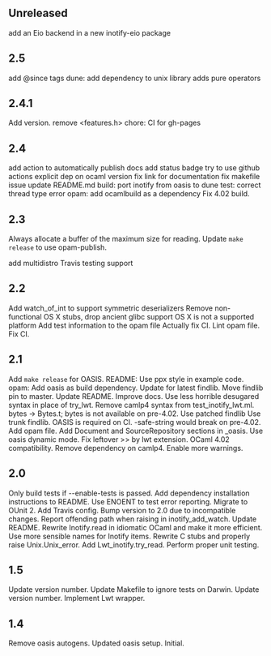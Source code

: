 
## Unreleased

add an Eio backend in a new inotify-eio package

## 2.5

add @since tags
dune: add dependency to unix library
adds pure operators

## 2.4.1

Add version.
remove <features.h>
chore: CI for gh-pages

## 2.4

add action to automatically publish docs
add status badge
try to use github actions
explicit dep on ocaml version
fix link for documentation
fix makefile issue
update README.md
build: port inotify from oasis to dune
test: correct thread type error
opam: add ocamlbuild as a dependency
Fix 4.02 build.

## 2.3

Always allocate a buffer of the maximum size for reading.
Update `make release` to use opam-publish.

add multidistro Travis testing support

## 2.2

Add watch_of_int to support symmetric deserializers
Remove non-functional OS X stubs, drop ancient glibc support
OS X is not a supported platform
Add test information to the opam file
Actually fix CI.
Lint opam file.
Fix CI.

## 2.1

Add `make release` for OASIS.
README: Use ppx style in example code.
opam: Add oasis as build dependency.
Update for latest findlib.
Move findlib pin to master.
Update README.
Improve docs.
Use less horrible desugared syntax in place of try_lwt.
Remove camlp4 syntax from test_inotify_lwt.ml.
bytes → Bytes.t; bytes is not available on pre-4.02.
Use patched findlib
Use trunk findlib.
OASIS is required on CI.
-safe-string would break on pre-4.02.
Add opam file.
Add Document and SourceRepository sections in _oasis.
Use oasis dynamic mode.
Fix leftover >> by lwt extension.
OCaml 4.02 compatibility.
Remove dependency on camlp4.
Enable more warnings.

## 2.0

Only build tests if --enable-tests is passed.
Add dependency installation instructions to README.
Use ENOENT to test error reporting.
Migrate to OUnit 2.
Add Travis config.
Bump version to 2.0 due to incompatible changes.
Report offending path when raising in inotify_add_watch.
Update README.
Rewrite Inotify.read in idiomatic OCaml and make it more efficient.
Use more sensible names for Inotify items.
Rewrite C stubs and properly raise Unix.Unix_error.
Add Lwt_inotify.try_read.
Perform proper unit testing.

## 1.5

Update version number.
Update Makefile to ignore tests on Darwin.
Update version number.
Implement Lwt wrapper.

## 1.4

Remove oasis autogens.
Updated oasis setup.
Initial.

